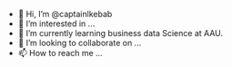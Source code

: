 - 👋 Hi, I’m @captainlkebab
- 👀 I’m interested in ...
- 🌱 I’m currently learning business data Science at AAU.
- 💞️ I’m looking to collaborate on ...
- 📫 How to reach me ...

<!---
captainlkebab/captainlkebab is a ✨ special ✨ repository because its `README.md` (this file) appears on your GitHub profile.
You can click the Preview link to take a look at your changes.
--->
